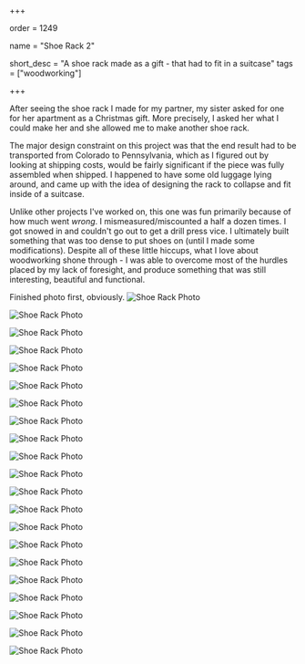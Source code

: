 +++

order = 1249

name = "Shoe Rack 2"

short_desc = "A shoe rack made as a gift - that had to fit in a suitcase"
tags = ["woodworking"]

+++

After seeing the shoe rack I made for my partner, my sister asked for one for her apartment as a
Christmas gift. More precisely, I asked her what I could make her and she allowed me to make another
shoe rack.

The major design constraint on this project was that the end result had to be transported from Colorado to Pennsylvania, which as I figured out by looking at shipping costs, would be fairly significant if the piece was fully assembled when shipped. I happened to have some old luggage lying around, and came up with the idea of designing the rack to collapse and fit inside of a suitcase.

Unlike other projects I've worked on, this one was fun primarily because of how much went _wrong_. I mismeasured/miscounted a half a dozen times. I got snowed in and couldn't go out to get a drill press vice. I ultimately built something that was too dense to put shoes on (until I made some modifications). Despite all of these little hiccups, what I love about woodworking shone through - I was able to overcome most of the hurdles placed by my lack of foresight, and produce something that was still interesting, beautiful and functional.

Finished photo first, obviously.
![Shoe Rack Photo](../img/shoe_rack_2_0_.jpg)

![Shoe Rack Photo](../img/shoe_rack_2_1.jpg)

![Shoe Rack Photo](../img/shoe_rack_2_2.jpg)

![Shoe Rack Photo](../img/shoe_rack_2_3.jpg)

![Shoe Rack Photo](../img/shoe_rack_2_4.jpg)

![Shoe Rack Photo](../img/shoe_rack_2_5.jpg)

![Shoe Rack Photo](../img/shoe_rack_2_6.jpg)

![Shoe Rack Photo](../img/shoe_rack_2_7.jpg)

![Shoe Rack Photo](../img/shoe_rack_2_8.jpg)

![Shoe Rack Photo](../img/shoe_rack_2_9.jpg)

![Shoe Rack Photo](../img/shoe_rack_2_10.jpg)

![Shoe Rack Photo](../img/shoe_rack_2_11.jpg)

![Shoe Rack Photo](../img/shoe_rack_2_12.jpg)

![Shoe Rack Photo](../img/shoe_rack_2_13.jpg)

![Shoe Rack Photo](../img/shoe_rack_2_14.jpg)

![Shoe Rack Photo](../img/shoe_rack_2_15.jpg)

![Shoe Rack Photo](../img/shoe_rack_2_16.jpg)

![Shoe Rack Photo](../img/shoe_rack_2_17.jpg)

![Shoe Rack Photo](../img/shoe_rack_2_18.jpg)

![Shoe Rack Photo](../img/shoe_rack_2_19.jpg)

![Shoe Rack Photo](../img/shoe_rack_2_20.jpg)
